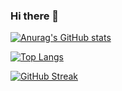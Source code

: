 ### Hi there 👋

<!--
**Kumar209/Kumar209** is a ✨ _special_ ✨ repository because its `README.md` (this file) appears on your GitHub profile.

Here are some ideas to get you started:

- 🔭 I’m currently working on ...
- 🌱 I’m currently learning ...
- 👯 I’m looking to collaborate on ...
- 🤔 I’m looking for help with ...
- 💬 Ask me about ...
- 📫 How to reach me: ...
- 😄 Pronouns: ...
- ⚡ Fun fact: ...
-->
[![Anurag's GitHub stats](https://github-readme-stats.vercel.app/api?username=Kumar209&theme=dracula)](https://github.com/anuraghazra/github-readme-stats)

[![Top Langs](https://github-readme-stats.vercel.app/api/top-langs/?username=Kumar209&langs_count=3&theme=blueberry)](https://github.com/anuraghazra/github-readme-stats)


[![GitHub Streak](https://github-readme-streak-stats.herokuapp.com?user=Kumar209&theme=blueberry&border_radius=5)](https://git.io/streak-stats)
